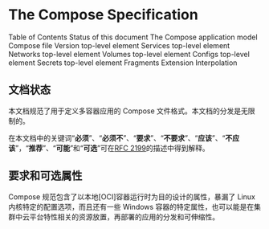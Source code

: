 # The Compose Specification

Table of Contents
Status of this document
The Compose application model
Compose file
Version top-level element
Services top-level element
Networks top-level element
Volumes top-level element
Configs top-level element
Secrets top-level element
Fragments
Extension
Interpolation

## 文档状态

本文档规范了用于定义多容器应用的 Compose 文件格式。本文档的分发是无限制的。

在本文档中的关键词“**必须**”、“**必须不**”、“**要求**”、“**不要求**”、“**应该**”、“**不应该**”，“**推荐**”、“**可能**”和“**可选**”可在[RFC 2199](https://tools.ietf.org/html/rfc2119)的描述中得到解释。

## 要求和可选属性

Compose 规范包含了以本地[OCI]容器运行时为目的设计的属性，暴漏了 Linux 内核特定的配置选项，而且还有一些 Windows 容器的特定属性，也可以能是在集群中云平台特性相关的资源放置，再部署的应用的分发和可伸缩性。
